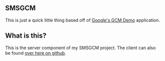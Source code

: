 SMSGCM
------

This is just a quick little thing based off of 
[Google's GCM Demo](http://developer.android.com/google/gcm/demo.html) application.

## What is this?

This is the server component of my SMSGCM project. The client can also be found
[over here on github](https://github.com/nullren/smsgcm-client).
